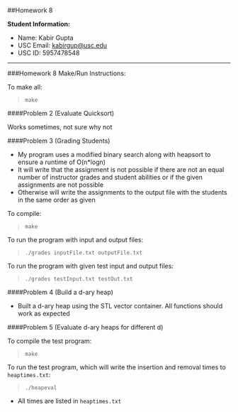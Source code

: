 ##Homework 8

**Student Information:**
+ Name: Kabir Gupta
+ USC Email: kabirgup@usc.edu
+ USC ID: 5957478548

***

###Homework 8 Make/Run Instructions:

To make all:

> `make`

####Problem 2 (Evaluate Quicksort)

Works sometimes, not sure why not

####Problem 3 (Grading Students)
+ My program uses a modified binary search along with heapsort to ensure a runtime of O(n*logn)
+ It will write that the assignment is not possible if there are not an equal number of instructor grades and student abilities or if the given assignments are not possible
+ Otherwise will write the assignments to the output file with the students in the same order as given

To compile:

> `make`

To run the program with input and output files: 

> `./grades inputFile.txt outputFile.txt`

To run the program with given test input and output files:

> `./grades testInput.txt testOut.txt`

####Problem 4 (Build a d-ary heap)

+ Built a d-ary heap using the STL vector<T> container. All functions should work as expected

####Problem 5 (Evaluate d-ary heaps for different d)

To compile the test program:

> `make`

To run the test program, which will write the insertion and removal times to `heaptimes.txt`:

> `./heapeval`

+ All times are listed in `heaptimes.txt`

